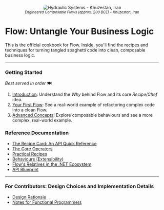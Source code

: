 <p align="center">
  <img src="/assets/img/flow-1535x529.png" style="border-radius: 8px;" alt="Hydraulic Systems - Khuzestan, Iran"/>
  <br/>
  <small><i>Engineered Composable Flows (approx. 200 BCE) - Khuzestan, Iran</i></small>
</p>

# Flow: Untangle Your Business Logic

This is the official cookbook for Flow. Inside, you'll find the recipes and techniques for turning tangled spaghetti code into clean, composable business logic.

---

### Getting Started

_Best served in order_ 🍽️

1.  [Introduction](./pages/getting-started/introduction.md): Understand the _Why_ behind Flow and its core _Recipe/Chef_ idea.
2.  [Your First Flow](./pages/getting-started/your-first-flow.md): See a real-world example of refactoring complex code into a clean Flow.
3.  [Advanced Concepts](./pages/getting-started/advanced-concepts.md): Explore composable behaviours and see a more complex, real-world example.

### Reference Documentation

-   [The Recipe Card: An API Quick Reference](./pages/reference/recipe-card.md)
-   [The Core Operators](./pages/reference/core-operators.md)
-   [Practical Recipes](./pages/reference/practical-recipes.md)
-   [Behaviours (Extensibility)](./pages/reference/behaviours.md)
-   [Flow's Relatives in the .NET Ecosystem](./pages/deep-dives/relatives-and-ecosystem.md)
-   [API Blueprint](./pages/reference/api-blueprint.md)

---

### For Contributors: Design Choices and Implementation Details

-   [Design Rationale](./pages/for-contributors/design-rationale.md)
-   [Notes for Functional Programmers](./pages/for-contributors/for-fp-developers.md)
